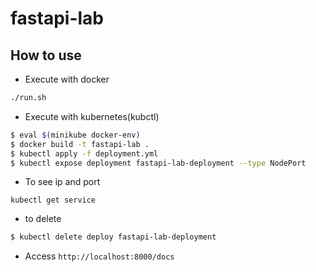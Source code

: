 # fastapi-lab

## How to use

* Execute with docker
```bash
./run.sh
```


* Execute with kubernetes(kubctl)
```bash
$ eval $(minikube docker-env)
$ docker build -t fastapi-lab .
$ kubectl apply -f deployment.yml
$ kubectl expose deployment fastapi-lab-deployment --type NodePort
```

* To see ip and port
```
kubectl get service
```

* to delete
```bash
$ kubectl delete deploy fastapi-lab-deployment
```

* Access `http://localhost:8000/docs`